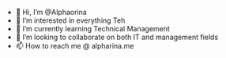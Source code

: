 - 👋 Hi, I’m @Alphaorina
- 👀 I’m interested in everything Teh
- 🌱 I’m currently learning Technical Management
- 💞️ I’m looking to collaborate on both IT and management fields
- 📫 How to reach me @ alpharina.me

<!---
Alphaorina/Alphaorina is a ✨ special ✨ repository because its `README.md` (this file) appears on your GitHub profile.
You can click the Preview link to take a look at your changes.
--->

